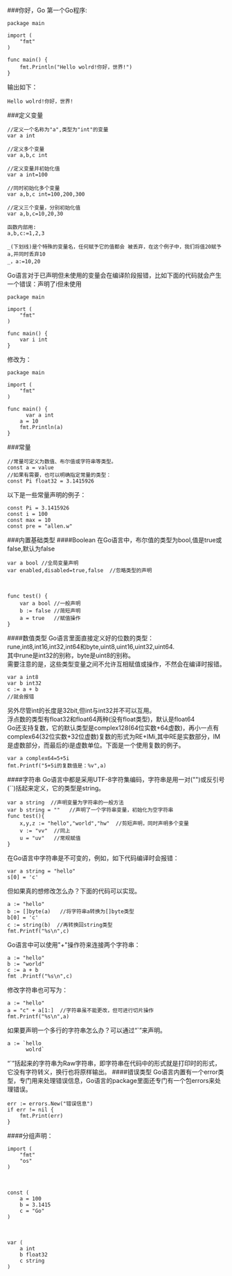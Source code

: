 ###你好，Go
第一个Go程序:
  
    package main
    
    import (
        "fmt"
    )
    
    func main() {
  	    fmt.Println("Hello wolrd!你好，世界!")
    }
输出如下：

    Hello wolrd!你好，世界!
###定义变量

    //定义一个名称为"a",类型为"int"的变量
    var a int
  
    //定义多个变量
    var a,b,c int
  
    //定义变量并初始化值
    var a int=100
  
    //同时初始化多个变量
    var a,b,c int=100,200,300
  
    //定义三个变量，分别初始化值
    var a,b,c=10,20,30
  
    函数内部用:
    a,b,c:=1,2,3
  
    _(下划线)是个特殊的变量名，任何赋予它的值都会 被丢弃，在这个例子中，我们将值20赋予a,并同时丢弃10
    _，a:=10,20 
Go语言对于已声明但未使用的变量会在编译阶段报错，比如下面的代码就会产生一个错误：声明了i但未使用

    package main 
  
    import (
        "fmt"
    )
    
    func main() {
        var i int
    }
修改为：

    package main
    
    import (
        "fmt"
    )
    
    func main() {
    	  var a int
       	a = 10
      	fmt.Println(a)
    }
###常量
    
    //常量可定义为数值、布尔值或字符串等类型。
    const a = value
    //如果有需要，也可以明确指定常量的类型：
    const Pi float32 = 3.1415926
以下是一些常量声明的例子：

    const Pi = 3.1415926
    const i = 100
    const max = 10
    const pre = "allen.w"
###内置基础类型
####Boolean
在Go语言中，布尔值的类型为bool,值是true或false,默认为false

    var a bool //全局变量声明
    var enabled,disabled=true,false  //忽略类型的声明
<br/>

    func test() {
        var a bool //一般声明
        b := false //简短声明
        a = true   //赋值操作
    }
####数值类型
Go语言里面直接定义好的位数的类型：rune,int8,int16,int32,int64和byte,uint8,uint16,uint32,uint64.      
其中rune是int32的别称，byte是uint8的别称。     
需要注意的是，这些类型变量之间不允许互相赋值或操作，不然会在编译时报错。

    var a int8
    var b int32
    c := a + b
    //就会报错
另外尽管int的长度是32bit,但int与int32并不可以互用。    
浮点数的类型有float32和float64两种(没有float类型)，默认是float64    
Go还支持复数，它的默认类型是complex128(64位实数+64虚数)，再小一点有complex64(32位实数+32位虚数)复数的形式为RE+IMi,其中RE是实数部分，IM是虚数部分，而最后的i是虚数单位。下面是一个使用复数的例子。

    var a complex64=5+5i
    fmt.Printf("5+5i的复数值是：%v",a)
####字符串
Go语言中都是采用UTF-8字符集编码，字符串是用一对("")或反引号(``)括起来定义，它的类型是string。

    var a string  //声明变量为字符串的一般方法
    var b string = ""   //声明了一个字符串变量，初始化为空字符串
    func test(){
        x,y,z := "hello","world","hw"  //剪短声明，同时声明多个变量
        v := "vv"  //同上
        u = "uv"   //常规赋值
    }
在Go语言中字符串是不可变的，例如，如下代码编译时会报错：

    var a string = "hello"
    s[0] = 'c'
但如果真的想修改怎么办？下面的代码可以实现。
    
    a := "hello"
    b := []byte(a)   //将字符串a转换为[]byte类型
    b[0] = 'c'
    c := string(b)  //再转换回string类型
    fmt.Printf("%s\n",c)
Go语言中可以使用"+"操作符来连接两个字符串：

    a := "hello"
    b := "world"
    c := a + b
    fmt .Printf("%s\n",c)
修改字符串也可写为：

    a := "hello"
    a = "c" + a[1:]  //字符串虽不能更改，但可进行切片操作
    fmt.Printf("%s\n",a)
如果要声明一个多行的字符串怎么办？可以通过“`”来声明。

    a := `hello
          wolrd`
“`”括起来的字符串为Raw字符串，即字符串在代码中的形式就是打印时的形式，它没有字符转义，换行也将原样输出。
####错误类型
Go语言内置有一个error类型，专门用来处理错误信息，Go语言的package里面还专门有一个包errors来处理错误。

    err := errors.New("错误信息")
    if err != nil {
        fmt.Print(err)
    }
####分组声明：

    import (
        "fmt"
        "os"
    )
<br/>

    const (
        a = 100
        b = 3.1415
        c = "Go"
    )
<br/>

    var (
        a int
        b float32
        c string
    )
   
